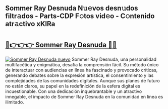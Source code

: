 ## Sommer Ray Desnuda N𝚞𝚎vos desn𝚞dos filtr𝚊dos - Parts-CDP F𝚘tos vid𝚎o - C𝚘ntenido atr𝚊ctivo xKlRa

# <h2><a href="http://mb9k3n.tromn.icu/?c=Sommer+Ray+Desnuda">🔗👉👉👉 Sommer Ray Desnuda 🔗🔗</a></h2>

[![Sommer Ray Desnuda nuevo](https://i.imgur.com/pEAQMta.gif)](http://mb9k3n.tromn.icu/?c=Sommer+Ray+Desnuda)
Sommer Ray Desnuda, una personalidad multifacética y enigmática, desafía la comprensión fácil. Su método único de interactuar con audiencias en línea ha fascinado y provocado críticas, generando debates sobre la expresión artística, el consentimiento y las complejidades de las comunidades digitales. Aunque sus planes de futuro no están claros, su papel en la redefinición de la esfera digital es incuestionable. Con una dedicación inquebrantable y un atractivo innegable, el impacto de Sommer Ray Desnuda en la comunidad en línea es ilimitado.
